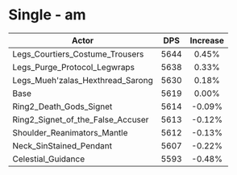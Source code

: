 # Single - am
| Actor | DPS | Increase |
|---|:---:|:---:|
|Legs_Courtiers_Costume_Trousers|5644|0.45%|
|Legs_Purge_Protocol_Legwraps|5638|0.33%|
|Legs_Mueh'zalas_Hexthread_Sarong|5630|0.18%|
|Base|5619|0.00%|
|Ring2_Death_Gods_Signet|5614|-0.09%|
|Ring2_Signet_of_the_False_Accuser|5613|-0.12%|
|Shoulder_Reanimators_Mantle|5612|-0.13%|
|Neck_SinStained_Pendant|5607|-0.22%|
|Celestial_Guidance|5593|-0.48%|
